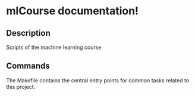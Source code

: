 # mlCourse documentation!

## Description

Scripts of the machine learning course

## Commands

The Makefile contains the central entry points for common tasks related to this project.

